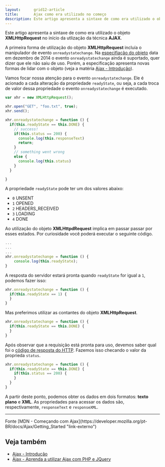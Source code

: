 ```yaml
---
layout:      grid12-article
title:       Ajax como era utilizado no começo
description: Este artigo apresenta a sintaxe de como era utilizado o objeto __XMLHttpdRequest__ no início.
---
```


Este artigo apresenta a sintaxe de como era utilizado o objeto __XMLHttpRequest__ no início da utlização da técnica __AJAX__.

A primeira forma de utilização do objeto __XMLHttpRequest__ incluía o manipulador de evento `onreadystatechange`. Na [especifiação
do objeto](https://xhr.spec.whatwg.org/ "link-externo") data em dezembro de 2014 o evento `onreadystatechange` ainda 
é suportado, quer dizer que ele não saiu de uso. Porém, a especificação apresenta novas formas de lidar com o objeto 
(veja a matéria [Ajax - Introdução](/javascript/ajax/)).

Vamos focar nossa atenção para o evento `onreadystatechange`. Ele é acionado a cada alteração da propriedade 
`readyState`, ou seja, a cada troca de valor dessa propriedade o evento `onreadystatechange` é executado. 

```javascript
var xhr = new XMLHttpRequest();

xhr.open("GET", "foo.txt", true);
xhr.send();

xhr.onreadystatechange = function () {
  if(this.readyState == this.DONE) {
    // success!
    if(this.status == 200) {
      console.log(this.responseText)
      return;
    }
    // something went wrong
    else {
      console.log(this.status)
    }
  }

}
```


A propriedade `readyState` pode ter um dos valores abaixo:

- `0` UNSENT
- `1` OPENED
- `2` HEADERS_RECEIVED
- `3` LOADING
- `4` DONE

Ao utilização do objeto __XMLHttpdRequest__ implica em passar passar por esses estados. Por curiosidade você poderá
executar o seguinte código.

```javascript
...
...
...
xhr.onreadystatechange = function () {
    console.log(this.readyState);
}
```

A resposta do servidor estará pronta quando `readyState` for igual a `1`, podemos fazer isso:

```javascript
xhr.onreadystatechange = function () {
  if(this.readyState == 1) {
  }
}
```

Mas preferimos utilizar as contantes do objeto __XMLHttpRequest__.

```javascript
xhr.onreadystatechange = function () {
  if(this.readyState == this.DONE) {
  }
}
```


Após observar que a requisição está pronta para uso, devemos saber qual foi o 
[código de resposta do HTTP](https://developer.mozilla.org/en-US/docs/Web/HTTP/Response_codes "link-externo"). Fazemos
isso checando o valor da proprieda `status`.

```javascript
xhr.onreadystatechange = function () {
  if(this.readyState == this.DONE) {
    if(this.status == 200) {
    }
  }
}
```

A partir deste ponto, podemos obter os dados em dois formatos: __texto plano__ e __XML__. As propriedades para acessar
os dados são, respectivamente, `responseText` e `responseXML`.

<hr>
Fonte [MDN - Começando com Ajax](https://developer.mozilla.org/pt-BR/docs/Ajax/Getting_Started "link-externo")


Veja também
---

- [Ajax - Introdução](/javascript/ajax/)
- [Ajax - Aprenda a utilizar Ajax com PHP e JQuery](/javascript/ajax-php-jquery/)
